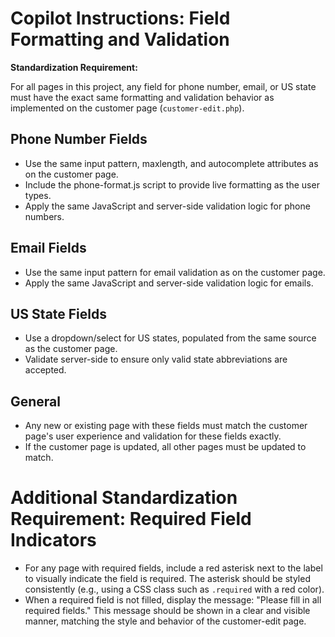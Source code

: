# Copilot Instructions: Field Formatting and Validation

**Standardization Requirement:**

For all pages in this project, any field for phone number, email, or US state must have the exact same formatting and validation behavior as implemented on the customer page (`customer-edit.php`).

## Phone Number Fields
- Use the same input pattern, maxlength, and autocomplete attributes as on the customer page.
- Include the phone-format.js script to provide live formatting as the user types.
- Apply the same JavaScript and server-side validation logic for phone numbers.

## Email Fields
- Use the same input pattern for email validation as on the customer page.
- Apply the same JavaScript and server-side validation logic for emails.

## US State Fields
- Use a dropdown/select for US states, populated from the same source as the customer page.
- Validate server-side to ensure only valid state abbreviations are accepted.

## General
- Any new or existing page with these fields must match the customer page's user experience and validation for these fields exactly.
- If the customer page is updated, all other pages must be updated to match.

# Additional Standardization Requirement: Required Field Indicators
- For any page with required fields, include a red asterisk next to the label to visually indicate the field is required. The asterisk should be styled consistently (e.g., using a CSS class such as `.required` with a red color).
- When a required field is not filled, display the message: "Please fill in all required fields." This message should be shown in a clear and visible manner, matching the style and behavior of the customer-edit page.

